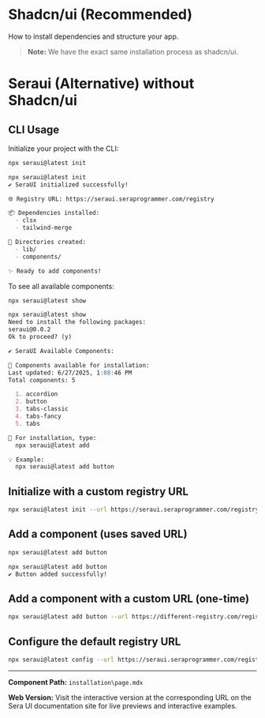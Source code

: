 # Shadcn/ui (Recommended)

How to install dependencies and structure your app.

> **Note:** We have the exact same installation process as shadcn/ui.

# Seraui (Alternative) without Shadcn/ui

## CLI Usage

Initialize your project with the CLI:

```bash
npx seraui@latest init
```
```md
npx seraui@latest init
✔ SeraUI initialized successfully!

🌐 Registry URL: https://seraui.seraprogrammer.com/registry

📦 Dependencies installed:
  - clsx
  - tailwind-merge

📁 Directories created:
  - lib/
  - components/

✨ Ready to add components!
```

To see all available components:

```bash
npx seraui@latest show
```

```md
npx seraui@latest show
Need to install the following packages:
seraui@0.0.2
Ok to proceed? (y)

✔ SeraUI Available Components:

🧩 Components available for installation:
Last updated: 6/27/2025, 1:08:46 PM
Total components: 5

  1. accordion
  2. button
  3. tabs-classic
  4. tabs-fancy
  5. tabs

📖 For installation, type:
  npx seraui@latest add 

💡 Example:
  npx seraui@latest add button

```

## Initialize with a custom registry URL

```bash
npx seraui@latest init --url https://seraui.seraprogrammer.com/registry
```

## Add a component (uses saved URL)

```bash
npx seraui@latest add button
```
	
```md
npx seraui@latest add button
✔ Button added successfully!
```

## Add a component with a custom URL (one-time)

```bash
npx seraui@latest add button --url https://different-registry.com/registry
```

## Configure the default registry URL

```bash
npx seraui@latest config --url https://seraui.seraprogrammer.com/registry
```

---

**Component Path:** `installation\page.mdx`

**Web Version:** Visit the interactive version at the corresponding URL on the Sera UI documentation site for live previews and interactive examples.
